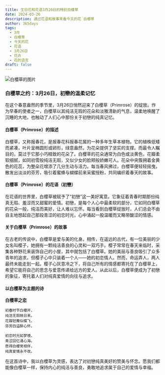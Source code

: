 ```yaml
---
title: 生日花和花语3月26日的特别白櫻草
date: 2024-03-26
description: 通过花语和故事来看今天的花 白櫻草
author: 365days
tags:
  - 3月
  - 白櫻草
  - 今天的花
  - 花语
  - 3月26日
  - 花卉
  - 花的语言
draft: false
---
```



![白櫻草的图片](https://cdn.pixabay.com/photo/2012/06/08/19/22/primula-schlusselblume-49782_1280.jpg#center#center)


### 白櫻草之约：3月26日，初戀的温柔记忆

在这个春意盎然的季节里，3月26日悄然迎来了白櫻草（Primrose）的绽放。作为早春的使者之一，白櫻草以其纯洁无瑕的花朵和淡雅清新的气息，温柔地唤醒了沉睡的大地，也触动了人们心中那份关于初戀的纯真记忆。

#### 白櫻草（Primrose）的描述

白櫻草，又称报春花，是报春花科报春花属的一种多年生草本植物。它的植株低矮而紧凑，叶片呈椭圆形或卵形，绿意盎然，为花朵提供了坚实的支撑。而最令人瞩目的，莫过于它那小巧精致的花朵了。白櫻草的花朵通常为白色或淡黄色，花瓣柔软细腻，如同初雪般纯洁无瑕，又似少女的脸颊般娇嫩可人。花朵中央簇拥着金黄色的花蕊，为整朵花增添了几分生动与活力。每当春风拂过，白櫻草便轻轻摇曳，散发出淡淡的芬芳，吸引着蜜蜂与蝴蝶前来采蜜授粉，共同编织着春天的故事。

#### 白櫻草（Primrose）的花语（初戀）

在花语的世界里，白櫻草被赋予了“初戀”这一美好寓意。它象征着青春时期那份纯真无瑕、羞涩而又甜蜜的爱情。初戀，是每个人心中最柔软的部分，它如同白櫻草的花朵一般，纯洁而美好，让人难以忘怀。每当看到白櫻草绽放时，人们总会不由自主地想起自己那段青涩的初恋时光，心中涌起一股温暖而又略带酸涩的情感。

#### 关于白櫻草（Primrose）的故事

在古老的传说中，白櫻草是爱与美的化身。相传，在遥远的古代，有一位美丽的少女名叫樱子，她拥有一颗纯洁善良的心灵和一双巧手。樱子常常在春天来临时，采集各种野花来装饰自己的小屋，其中就包括了白櫻草。她的美丽与善良吸引了众多青年的追求，但樱子心中只装着一个人——她的初恋情人。然而，命运弄人，两人最终未能走到一起。樱子心灰意冷之下，将自己所有的情感都寄托在了白櫻草上，希望它能将自己的思念与爱意传递给远方的爱人。从此以后，白櫻草便成为了初戀的象征，寄托着人们对纯真爱情的向往与追求。

#### 以白櫻草为主题的诗

**白櫻草之恋**

	初春时节白櫻开，  
	纯洁无瑕映日来。  
	花瓣轻舞似蝶飞，  
	芬芳四溢醉心怀。
	
	初恋时光如梦境，  
	青涩回忆涌心海。  
	愿得白櫻常相伴，  
	纯真爱情永不改。

在这首诗中，我以白櫻草为灵感，表达了对初戀纯真美好的赞美与怀念。愿我们都能像白櫻草一样，保持内心的纯洁与善良，勇敢地追求属于自己的爱情与幸福。

